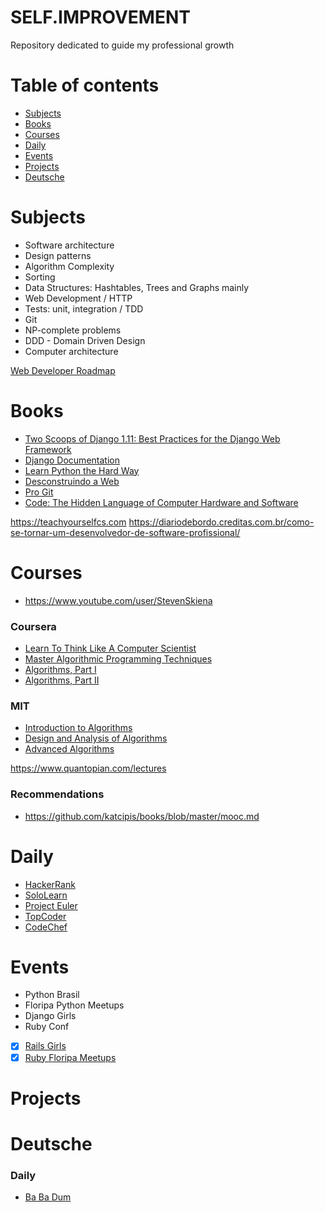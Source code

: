 SELF.IMPROVEMENT
=================

Repository dedicated to guide my professional growth

Table of contents
=================

  * [Subjects](#subjects)
  * [Books](#books)
  * [Courses](#courses)
  * [Daily](#daily)
  * [Events](#events)
  * [Projects](#projects)
  * [Deutsche](#deutsche)

Subjects
=================

* Software architecture
* Design patterns
* Algorithm Complexity
* Sorting
* Data Structures: Hashtables, Trees and Graphs mainly
* Web Development / HTTP
* Tests: unit, integration / TDD
* Git
* NP-complete problems
* DDD - Domain Driven Design
* Computer architecture

[Web Developer Roadmap](https://github.com/kamranahmedse/developer-roadmap)

Books
=================

* [Two Scoops of Django 1.11: Best Practices for the Django Web Framework](https://www.twoscoopspress.com/products/two-scoops-of-django-1-11)
* [Django Documentation](https://docs.djangoproject.com/en/1.11/)
* [Learn Python the Hard Way](https://learnpythonthehardway.org)
* [Desconstruindo a Web](https://www.casadocodigo.com.br/products/livro-desconstruindo-web)
* [Pro Git](https://git-scm.com/book/en/v2)
* [Code: The Hidden Language of Computer Hardware and Software](https://www.amazon.com/Code-Language-Computer-Hardware-Software/dp/0735611319/ref=sr_1_1?ie=UTF8&keywords=code+charles+petzold&qid=1429631776&sr=8-1)

https://teachyourselfcs.com
https://diariodebordo.creditas.com.br/como-se-tornar-um-desenvolvedor-de-software-profissional/

Courses
=================

* https://www.youtube.com/user/StevenSkiena

### Coursera

* [Learn To Think Like A Computer Scientist](https://www.coursera.org/specializations/algorithms)
* [Master Algorithmic Programming Techniques](https://www.coursera.org/specializations/data-structures-algorithms)
* [Algorithms, Part I](https://www.coursera.org/learn/algorithms-part1)
* [Algorithms, Part II](https://www.coursera.org/learn/algorithms-part2)

### MIT
* [Introduction to Algorithms](https://ocw.mit.edu/courses/electrical-engineering-and-computer-science/6-006-introduction-to-algorithms-fall-2011/)
* [Design and Analysis of Algorithms](https://ocw.mit.edu/courses/electrical-engineering-and-computer-science/6-046j-design-and-analysis-of-algorithms-spring-2015/index.htm)
* [Advanced Algorithms](https://ocw.mit.edu/courses/electrical-engineering-and-computer-science/6-854j-advanced-algorithms-fall-2008/)

https://www.quantopian.com/lectures

### Recommendations

* https://github.com/katcipis/books/blob/master/mooc.md

Daily
=================

* [HackerRank](https://www.hackerrank.com)
* [SoloLearn](https://www.sololearn.com)
* [Project Euler](https://projecteuler.net)
* [TopCoder](https://www.topcoder.com/)
* [CodeChef](https://www.codechef.com/)

Events
=================
* Python Brasil
* Floripa Python Meetups
* Django Girls
* Ruby Conf
- [x] [Rails Girls](http://railsgirls.com)
- [x] [Ruby Floripa Meetups](https://www.meetup.com/rubyfloripa/)

Projects
=================


Deutsche
=================

### Daily

* [Ba Ba Dum](https://babadum.com)
